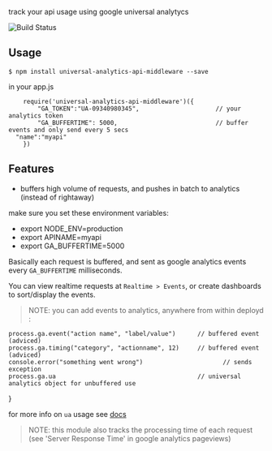 track your api usage using google universal analytycs 

![Build Status](https://travis-ci.org/--js.svg?branch=master)

## Usage

    $ npm install universal-analytics-api-middleware --save

in your app.js

		require('universal-analytics-api-middleware')({
			"GA_TOKEN":"UA-09340980345",                     // your analytics token
			"GA_BUFFERTIME": 5000,                           // buffer events and only send every 5 secs
      "name":"myapi"
		})


## Features

* buffers high volume of requests, and pushes in batch to analytics (instead of rightaway)

make sure you set these environment variables:

* export NODE_ENV=production
* export APINAME=myapi
* export GA_BUFFERTIME=5000

Basically each request is buffered, and sent as google analytics events every `GA_BUFFERTIME` milliseconds.


You can view realtime requests at `Realtime > Events`,  or create dashboards to sort/display the events.

> NOTE: you can add events to analytics,  anywhere from within deployd :

    process.ga.event("action name", "label/value")      // buffered event (adviced)
    process.ga.timing("category", "actionname", 12)     // buffered event (adviced)
    console.error("something went wrong")                      // sends exception 
    process.ga.ua                                       // universal analytics object for unbuffered use 

}

for more info on `ua` usage see [docs](https://npmjs.org/package/universal-analytics)

> NOTE: this module also tracks the processing time of each request (see 'Server Response Time' in google analytics pageviews)
